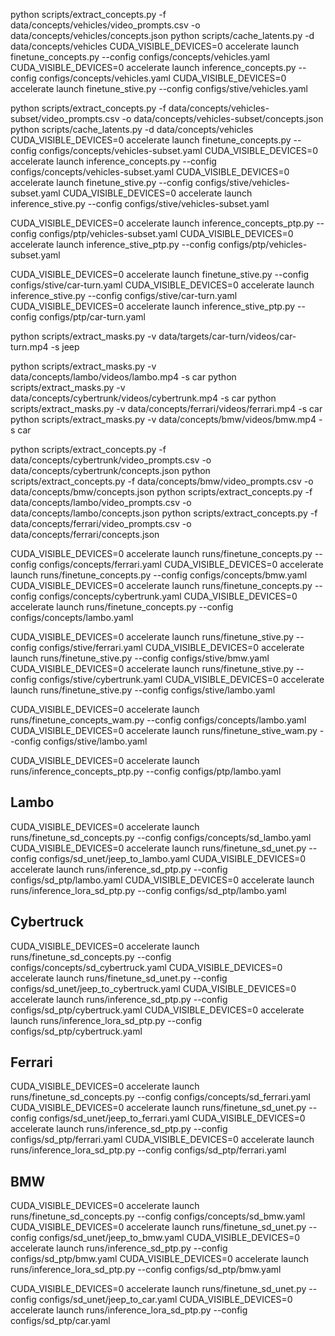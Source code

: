 python scripts/extract_concepts.py -f data/concepts/vehicles/video_prompts.csv -o data/concepts/vehicles/concepts.json
python scripts/cache_latents.py -d data/concepts/vehicles
CUDA_VISIBLE_DEVICES=0 accelerate launch finetune_concepts.py --config configs/concepts/vehicles.yaml
CUDA_VISIBLE_DEVICES=0 accelerate launch inference_concepts.py --config configs/concepts/vehicles.yaml
CUDA_VISIBLE_DEVICES=0 accelerate launch finetune_stive.py --config configs/stive/vehicles.yaml


python scripts/extract_concepts.py -f data/concepts/vehicles-subset/video_prompts.csv -o data/concepts/vehicles-subset/concepts.json
python scripts/cache_latents.py -d data/concepts/vehicles
CUDA_VISIBLE_DEVICES=0 accelerate launch finetune_concepts.py --config configs/concepts/vehicles-subset.yaml
CUDA_VISIBLE_DEVICES=0 accelerate launch inference_concepts.py --config configs/concepts/vehicles-subset.yaml
CUDA_VISIBLE_DEVICES=0 accelerate launch finetune_stive.py --config configs/stive/vehicles-subset.yaml
CUDA_VISIBLE_DEVICES=0 accelerate launch inference_stive.py --config configs/stive/vehicles-subset.yaml

CUDA_VISIBLE_DEVICES=0 accelerate launch inference_concepts_ptp.py --config configs/ptp/vehicles-subset.yaml
CUDA_VISIBLE_DEVICES=0 accelerate launch inference_stive_ptp.py --config configs/ptp/vehicles-subset.yaml


CUDA_VISIBLE_DEVICES=0 accelerate launch finetune_stive.py --config configs/stive/car-turn.yaml
CUDA_VISIBLE_DEVICES=0 accelerate launch inference_stive.py --config configs/stive/car-turn.yaml
CUDA_VISIBLE_DEVICES=0 accelerate launch inference_stive_ptp.py --config configs/ptp/car-turn.yaml


python scripts/extract_masks.py -v data/targets/car-turn/videos/car-turn.mp4 -s jeep

python scripts/extract_masks.py -v data/concepts/lambo/videos/lambo.mp4 -s car
python scripts/extract_masks.py -v data/concepts/cybertrunk/videos/cybertrunk.mp4 -s car
python scripts/extract_masks.py -v data/concepts/ferrari/videos/ferrari.mp4 -s car
python scripts/extract_masks.py -v data/concepts/bmw/videos/bmw.mp4 -s car

python scripts/extract_concepts.py -f data/concepts/cybertrunk/video_prompts.csv -o data/concepts/cybertrunk/concepts.json
python scripts/extract_concepts.py -f data/concepts/bmw/video_prompts.csv -o data/concepts/bmw/concepts.json
python scripts/extract_concepts.py -f data/concepts/lambo/video_prompts.csv -o data/concepts/lambo/concepts.json
python scripts/extract_concepts.py -f data/concepts/ferrari/video_prompts.csv -o data/concepts/ferrari/concepts.json




CUDA_VISIBLE_DEVICES=0 accelerate launch runs/finetune_concepts.py --config configs/concepts/ferrari.yaml
CUDA_VISIBLE_DEVICES=0 accelerate launch runs/finetune_concepts.py --config configs/concepts/bmw.yaml
CUDA_VISIBLE_DEVICES=0 accelerate launch runs/finetune_concepts.py --config configs/concepts/cybertrunk.yaml
CUDA_VISIBLE_DEVICES=0 accelerate launch runs/finetune_concepts.py --config configs/concepts/lambo.yaml


CUDA_VISIBLE_DEVICES=0 accelerate launch runs/finetune_stive.py --config configs/stive/ferrari.yaml
CUDA_VISIBLE_DEVICES=0 accelerate launch runs/finetune_stive.py --config configs/stive/bmw.yaml
CUDA_VISIBLE_DEVICES=0 accelerate launch runs/finetune_stive.py --config configs/stive/cybertrunk.yaml
CUDA_VISIBLE_DEVICES=0 accelerate launch runs/finetune_stive.py --config configs/stive/lambo.yaml



CUDA_VISIBLE_DEVICES=0 accelerate launch runs/finetune_concepts_wam.py --config configs/concepts/lambo.yaml
CUDA_VISIBLE_DEVICES=0 accelerate launch runs/finetune_stive_wam.py --config configs/stive/lambo.yaml

CUDA_VISIBLE_DEVICES=0 accelerate launch runs/inference_concepts_ptp.py --config configs/ptp/lambo.yaml



## Lambo
CUDA_VISIBLE_DEVICES=0 accelerate launch runs/finetune_sd_concepts.py --config configs/concepts/sd_lambo.yaml
CUDA_VISIBLE_DEVICES=0 accelerate launch runs/finetune_sd_unet.py --config configs/sd_unet/jeep_to_lambo.yaml
CUDA_VISIBLE_DEVICES=0 accelerate launch runs/inference_sd_ptp.py --config configs/sd_ptp/lambo.yaml
CUDA_VISIBLE_DEVICES=0 accelerate launch runs/inference_lora_sd_ptp.py --config configs/sd_ptp/lambo.yaml

## Cybertruck
CUDA_VISIBLE_DEVICES=0 accelerate launch runs/finetune_sd_concepts.py --config configs/concepts/sd_cybertruck.yaml
CUDA_VISIBLE_DEVICES=0 accelerate launch runs/finetune_sd_unet.py --config configs/sd_unet/jeep_to_cybertruck.yaml
CUDA_VISIBLE_DEVICES=0 accelerate launch runs/inference_sd_ptp.py --config configs/sd_ptp/cybertruck.yaml
CUDA_VISIBLE_DEVICES=0 accelerate launch runs/inference_lora_sd_ptp.py --config configs/sd_ptp/cybertruck.yaml

## Ferrari
CUDA_VISIBLE_DEVICES=0 accelerate launch runs/finetune_sd_concepts.py --config configs/concepts/sd_ferrari.yaml
CUDA_VISIBLE_DEVICES=0 accelerate launch runs/finetune_sd_unet.py --config configs/sd_unet/jeep_to_ferrari.yaml
CUDA_VISIBLE_DEVICES=0 accelerate launch runs/inference_sd_ptp.py --config configs/sd_ptp/ferrari.yaml
CUDA_VISIBLE_DEVICES=0 accelerate launch runs/inference_lora_sd_ptp.py --config configs/sd_ptp/ferrari.yaml

## BMW
CUDA_VISIBLE_DEVICES=0 accelerate launch runs/finetune_sd_concepts.py --config configs/concepts/sd_bmw.yaml
CUDA_VISIBLE_DEVICES=0 accelerate launch runs/finetune_sd_unet.py --config configs/sd_unet/jeep_to_bmw.yaml
CUDA_VISIBLE_DEVICES=0 accelerate launch runs/inference_sd_ptp.py --config configs/sd_ptp/bmw.yaml
CUDA_VISIBLE_DEVICES=0 accelerate launch runs/inference_lora_sd_ptp.py --config configs/sd_ptp/bmw.yaml


CUDA_VISIBLE_DEVICES=0 accelerate launch runs/finetune_sd_unet.py --config configs/sd_unet/jeep_to_car.yaml
CUDA_VISIBLE_DEVICES=0 accelerate launch runs/inference_lora_sd_ptp.py --config configs/sd_ptp/car.yaml